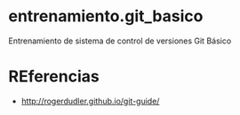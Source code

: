 entrenamiento.git_basico
========================

Entrenamiento de  sistema de control de versiones Git Básico


REferencias
========================

- http://rogerdudler.github.io/git-guide/

